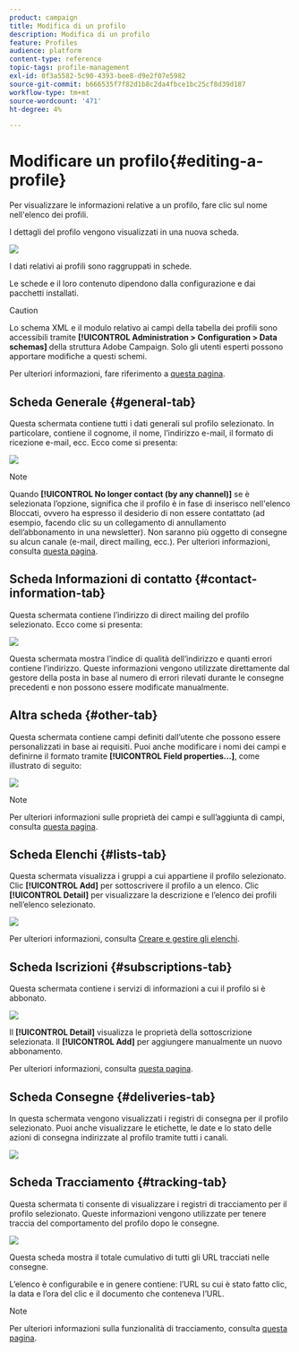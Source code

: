 ```yaml
---
product: campaign
title: Modifica di un profilo
description: Modifica di un profilo
feature: Profiles
audience: platform
content-type: reference
topic-tags: profile-management
exl-id: 0f3a5582-5c90-4393-bee8-d9e2f07e5982
source-git-commit: b666535f7f82d1b8c2da4fbce1bc25cf8d39d187
workflow-type: tm+mt
source-wordcount: '471'
ht-degree: 4%

---
```


# Modificare un profilo{#editing-a-profile}



Per visualizzare le informazioni relative a un profilo, fare clic sul nome nell&#39;elenco dei profili.

I dettagli del profilo vengono visualizzati in una nuova scheda.

![](assets/s_user_recipient_edit.png)

I dati relativi ai profili sono raggruppati in schede.

Le schede e il loro contenuto dipendono dalla configurazione e dai pacchetti installati.

>[!CAUTION]
>
>Lo schema XML e il modulo relativo ai campi della tabella dei profili sono accessibili tramite **[!UICONTROL Administration > Configuration > Data schemas]** della struttura Adobe Campaign. Solo gli utenti esperti possono apportare modifiche a questi schemi.
>
>Per ulteriori informazioni, fare riferimento a [questa pagina](../../configuration/using/about-schema-edition.md).

## Scheda Generale {#general-tab}

Questa schermata contiene tutti i dati generali sul profilo selezionato. In particolare, contiene il cognome, il nome, l’indirizzo e-mail, il formato di ricezione e-mail, ecc. Ecco come si presenta:

![](assets/s_ncs_user_profile_general_tab.png)

>[!NOTE]
>
>Quando **[!UICONTROL No longer contact (by any channel)]** se è selezionata l’opzione, significa che il profilo è in fase di inserisco nell&#39;elenco Bloccati, ovvero ha espresso il desiderio di non essere contattato (ad esempio, facendo clic su un collegamento di annullamento dell’abbonamento in una newsletter). Non saranno più oggetto di consegne su alcun canale (e-mail, direct mailing, ecc.). Per ulteriori informazioni, consulta [questa pagina](../../delivery/using/understanding-quarantine-management.md).

## Scheda Informazioni di contatto {#contact-information-tab}

Questa schermata contiene l’indirizzo di direct mailing del profilo selezionato. Ecco come si presenta:

![](assets/s_ncs_user_profile_details_tab.png)

Questa schermata mostra l’indice di qualità dell’indirizzo e quanti errori contiene l’indirizzo. Queste informazioni vengono utilizzate direttamente dal gestore della posta in base al numero di errori rilevati durante le consegne precedenti e non possono essere modificate manualmente.

## Altra scheda {#other-tab}

Questa schermata contiene campi definiti dall’utente che possono essere personalizzati in base ai requisiti. Puoi anche modificare i nomi dei campi e definirne il formato tramite **[!UICONTROL Field properties...]**, come illustrato di seguito:

![](assets/s_ncs_user_profile_others_tab.png)

>[!NOTE]
>
>Per ulteriori informazioni sulle proprietà dei campi e sull’aggiunta di campi, consulta [questa pagina](../../configuration/using/new-field-wizard.md).

## Scheda Elenchi {#lists-tab}

Questa schermata visualizza i gruppi a cui appartiene il profilo selezionato. Clic **[!UICONTROL Add]** per sottoscrivere il profilo a un elenco. Clic **[!UICONTROL Detail]** per visualizzare la descrizione e l’elenco dei profili nell’elenco selezionato.

![](assets/s_ncs_user_profile_groups_tab_details.png)

Per ulteriori informazioni, consulta [Creare e gestire gli elenchi](../../platform/using/creating-and-managing-lists.md).

## Scheda Iscrizioni {#subscriptions-tab}

Questa schermata contiene i servizi di informazioni a cui il profilo si è abbonato.

![](assets/s_ncs_user_profile_subscript_tab_details.png)

Il **[!UICONTROL Detail]** visualizza le proprietà della sottoscrizione selezionata. Il **[!UICONTROL Add]** per aggiungere manualmente un nuovo abbonamento.

Per ulteriori informazioni, consulta [questa pagina](../../delivery/using/managing-subscriptions.md).

## Scheda Consegne {#deliveries-tab}

In questa schermata vengono visualizzati i registri di consegna per il profilo selezionato. Puoi anche visualizzare le etichette, le date e lo stato delle azioni di consegna indirizzate al profilo tramite tutti i canali.

![](assets/s_ncs_user_profile_delivery_tab.png)

## Scheda Tracciamento {#tracking-tab}

Questa schermata ti consente di visualizzare i registri di tracciamento per il profilo selezionato. Queste informazioni vengono utilizzate per tenere traccia del comportamento del profilo dopo le consegne.

![](assets/s_ncs_user_profile_tracking_tab.png)

Questa scheda mostra il totale cumulativo di tutti gli URL tracciati nelle consegne.

L’elenco è configurabile e in genere contiene: l’URL su cui è stato fatto clic, la data e l’ora del clic e il documento che conteneva l’URL.

>[!NOTE]
>
>Per ulteriori informazioni sulla funzionalità di tracciamento, consulta [questa pagina](../../delivery/using/delivery-dashboard.md).
